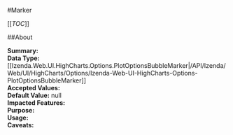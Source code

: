 #Marker

[[_TOC_]]

##About

**Summary:**   
**Data Type:** [[Izenda.Web.UI.HighCharts.Options.PlotOptionsBubbleMarker|/API/Izenda/Web/UI/HighCharts/Options/Izenda-Web-UI-HighCharts-Options-PlotOptionsBubbleMarker]]  
**Accepted Values:**   
**Default Value:** null  
**Impacted Features:**   
**Purpose:**   
**Usage:**   
**Caveats:**   

